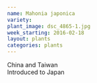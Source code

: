 ```yaml
---
name: Mahonia japonica
variety: 
plant_image: dsc_4865-1.jpg
week_starting: 2016-02-18
layout: plants 
categories: plants 
---
```

China and Taiwan<br />Introduced to Japan